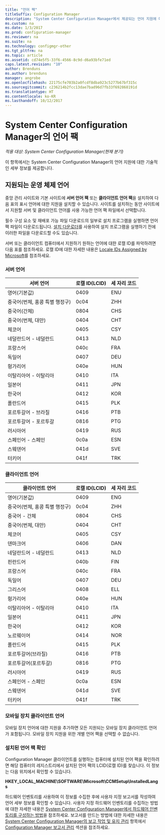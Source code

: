 ```yaml
---
title: "언어 팩"
titleSuffix: Configuration Manager
description: "System Center Configuration Manager에서 제공되는 언어 지원에 대해 알아봅니다."
ms.custom: na
ms.date: 1/3/2017
ms.prod: configuration-manager
ms.reviewer: na
ms.suite: na
ms.technology: configmgr-other
ms.tgt_pltfrm: na
ms.topic: article
ms.assetid: cd74e5f5-33f6-4566-8c9d-d6a93bfe71ed
caps.latest.revision: "10"
author: Brenduns
ms.author: brenduns
manager: angrobe
ms.openlocfilehash: 22175cfe703b2a0fcdf8dba923c5277b67bf315c
ms.sourcegitcommit: c236214b2fcc13dae7bad96d7fb33f692868191d
ms.translationtype: HT
ms.contentlocale: ko-KR
ms.lasthandoff: 10/12/2017
---
```

# <a name="language-packs-in-system-center-configuration-manager"></a>System Center Configuration Manager의 언어 팩

*적용 대상: System Center Configuration Manager(현재 분기)*

이 항목에서는 System Center Configuration Manager의 언어 지원에 대한 기술적인 세부 정보를 제공합니다.  

## <a name="BKMK_SupLanguagePacks"></a> 지원되는 운영 체제 언어  
 중앙 관리 사이트와 기본 사이트에 **서버 언어 팩** 또는 **클라이언트 언어 팩**을 설치하여 다음 표의 표시 언어에 대한 지원을 설치할 수 있습니다. 사이트를 설치하는 동안 사이트에서 지원할 서버 및 클라이언트 언어를 사용 가능한 언어 팩 파일에서 선택합니다.

 필수 구성 요소 및 재배포 가능 파일 다운로드의 일부로 설치 프로그램을 실행하면 언어 팩 파일이 다운로드됩니다. [설치 다운로더](setup-downloader.md)를 사용하여 설치 프로그램을 실행하기 전에 이러한 파일을 다운로드할 수도 있습니다.   

 서버 또는 클라이언트 컴퓨터에서 지원하기 원하는 언어에 대한 로캘 ID를 파악하려면 다음 표를 참조하세요. 로캘 ID에 대한 자세한 내용은 [Locale IDs Assigned by Microsoft](http://go.microsoft.com/fwlink/p/?LinkId=252609)를 참조하세요.  

### <a name="server-languages"></a>서버 언어  

|서버 언어|로캘 ID(LCID)|세 자리 코드|  
|---------------------|------------------------|-----------------------|  
|영어(기본값)|0409|ENU|  
|중국어(번체, 홍콩 특별 행정구)|0c04|ZHH|  
|중국어(간체)|0804|CHS|  
|중국어(번체, 대만)|0404|CHT|  
|체코어|0405|CSY|  
|네덜란드어 - 네덜란드|0413|NLD|  
|프랑스어|040c|FRA|  
|독일어|0407|DEU|  
|헝가리어|040e|HUN|  
|이탈리아어 - 이탈리아|0410|ITA|  
|일본어|0411|JPN|  
|한국어|0412|KOR|  
|폴란드어|0415|PLK|  
|포르투갈어 - 브라질|0416|PTB|  
|포르투갈어 - 포르투갈|0816|PTG|  
|러시아어|0419|RUS|  
|스페인어 - 스페인|0c0a|ESN|  
|스웨덴어|041d|SVE|  
|터키어|041f|TRK|  

### <a name="client-languages"></a>클라이언트 언어  

|클라이언트 언어|로캘 ID(LCID)|세 자리 코드|  
|---------------------|------------------------|-----------------------|  
|영어(기본값)|0409|ENG|  
|중국어(번체, 홍콩 특별 행정구)|0c04|ZHH|  
|중국어 - 간체|0804|CHS|  
|중국어(번체, 대만)|0404|CHT|  
|체코어|0405|CSY|  
|덴마크어|0406|DAN|  
|네덜란드어 - 네덜란드|0413|NLD|  
|핀란드어|040b|FIN|  
|프랑스어|040c|FRA|  
|독일어|0407|DEU|  
|그리스어|0408|ELL|  
|헝가리어|040e|HUN|  
|이탈리아어 - 이탈리아|0410|ITA|  
|일본어|0411|JPN|  
|한국어|0412|KOR|  
|노르웨이어|0414|NOR|  
|폴란드어|0415|PLK|  
|포르투갈어(브라질)|0416|PTB|  
|포르투갈어(포르투갈)|0816|PTG|  
|러시아어|0419|RUS|  
|스페인어 - 스페인|0c0a|ESN|  
|스웨덴어|041d|SVE|  
|터키어|041f|TRK|  

### <a name="mobile-device-client-languages"></a>모바일 장치 클라이언트 언어  
 모바일 장치 언어에 대한 지원을 추가하면 모든 지원되는 모바일 장치 클라이언트 언어가 포함됩니다. 모바일 장치 지원을 위한 개별 언어 팩을 선택할 수 없습니다.  

### <a name="identify-installed-language-packs"></a>설치된 언어 팩 확인  
Configuration Manager 클라이언트를 실행하는 컴퓨터에 설치된 언어 팩을 확인하려면 해당 컴퓨터의 레지스트리에서 설치된 언어 팩의 LCID(로캘 ID)를 찾습니다. 이 정보는 다음 위치에서 확인할 수 있습니다.

 **HKEY_LOCAL_MACHINE\SOFTWARE\Microsoft\CCMSetup\InstalledLangs**  

하드웨어 인벤토리를 사용하여 이 정보를 수집한 후에 사용자 지정 보고서를 작성하여 언어 세부 정보를 확인할 수 있습니다. 사용자 지정 하드웨어 인벤토리를 수집하는 방법에 대한 자세한 내용은 [System Center Configuration Manager에서 하드웨어 인벤토리를 구성하는 방법](../../../../core/clients/manage/inventory/configure-hardware-inventory.md)을 참조하세요. 보고서를 만드는 방법에 대한 자세한 내용은 [System Center Configuration Manager의 보고 작업 및 유지 관리](../../../../core/servers/manage/operations-and-maintenance-for-reporting.md) 항목에서 [Configuration Manager 보고서 관리](../../../../core/servers/manage/operations-and-maintenance-for-reporting.md#BKMK_ManageReports) 섹션을 참조하세요.  
